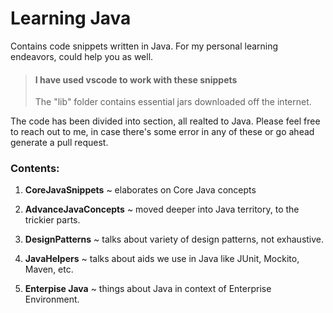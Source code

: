 # Learning Java

Contains code snippets written in Java. For my personal learning endeavors, could help you as well.

> #### I have used **vscode** to work with these snippets
> The "lib" folder contains essential jars downloaded off the internet.

The code has been divided into section, all realted to Java. Please feel free to reach out to me, in case there's some error in any of these or go ahead generate a pull request.

### Contents:

1. **CoreJavaSnippets** ~ elaborates on Core Java concepts 

2. **AdvanceJavaConcepts** ~ moved deeper into Java territory, to the trickier parts.

3. **DesignPatterns** ~ talks about variety of design patterns, not exhaustive.

4. **JavaHelpers** ~ talks about aids we use in Java like JUnit, Mockito, Maven, etc.

5. **Enterpise Java** ~ things about Java in context of Enterprise Environment. 